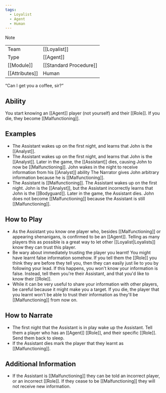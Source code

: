 ```yaml
---
tags:
  - Loyalist
  - Agent
  - Human
---
```

> [!note]
> |  |  |
> | ---- | ---- |
> | Team | [[Loyalist]] |
> | Type | [[Agent]] |
> | [[Module]] | [[Standard Procedure]] |
> | [[Attributes]] | Human |
> 
>  “Can I get you a coffee, sir?”

## Ability
You start knowing an [[Agent]] player (not yourself) and their [[Role]]. If you die, they become [[Malfunctioning]].

## Examples
- The Assistant wakes up on the first night, and learns that John is the [[Analyst]].
- The Assistant wakes up on the first night, and learns that John is the [[Analyst]]. Later in the game, the [[Assistant]] dies, causing John to now be [[Malfunctioning]]. John wakes in the night to receive information from his [[Analyst]] ability The Narrator gives John arbitrary information because he is [[Malfunctioning]].
- The Assistant is [[Malfunctioning]]. The Assistant wakes up on the first night. John is the [[Analyst]], but the Assistant incorrectly learns that John is the [[Bodyguard]]. Later in the game, the Assistant dies. John does not become [[Malfunctioning]] because the Assistant is still [[Malfunctioning]].

## How to Play
- As the Assistant you know one player who, besides [[Malfunctioning]] or appearing shenanigans, is confirmed to be an [[Agent]]. Telling as many players this as possible is a great way to let other [[Loyalist|Loyalists]] know they can trust this player.
- Be wary about immediately trusting the player you learnt! You might have learnt false information somehow. If you tell them the [[Role]] you think they are before they tell you, then they can easily just lie to you by following your lead. If this happens, you won't know your information is false. Instead, tell them you're their Assistant, and that you'd like to know their [[Role]].
- While it can be very useful to share your information with other players, be careful because it might make you a target. If you die, the player that you learnt won't be able to trust their information as they'll be [[Malfunctioning]] from now on.

## How to Narrate
- The first night that the Assistant is in play wake up the Assistant. Tell them a player who has an [[Agent]] [[Role]], and their specific [[Role]]. Send them back to sleep.
- If the Assistant dies mark the player that they learnt as [[Malfunctioning]].

## Additional Information
- If the Assistant is [[Malfunctioning]] they can be told an incorrect player, or an incorrect [[Role]]. If they cease to be [[Malfunctioning]] they will not receive new information.